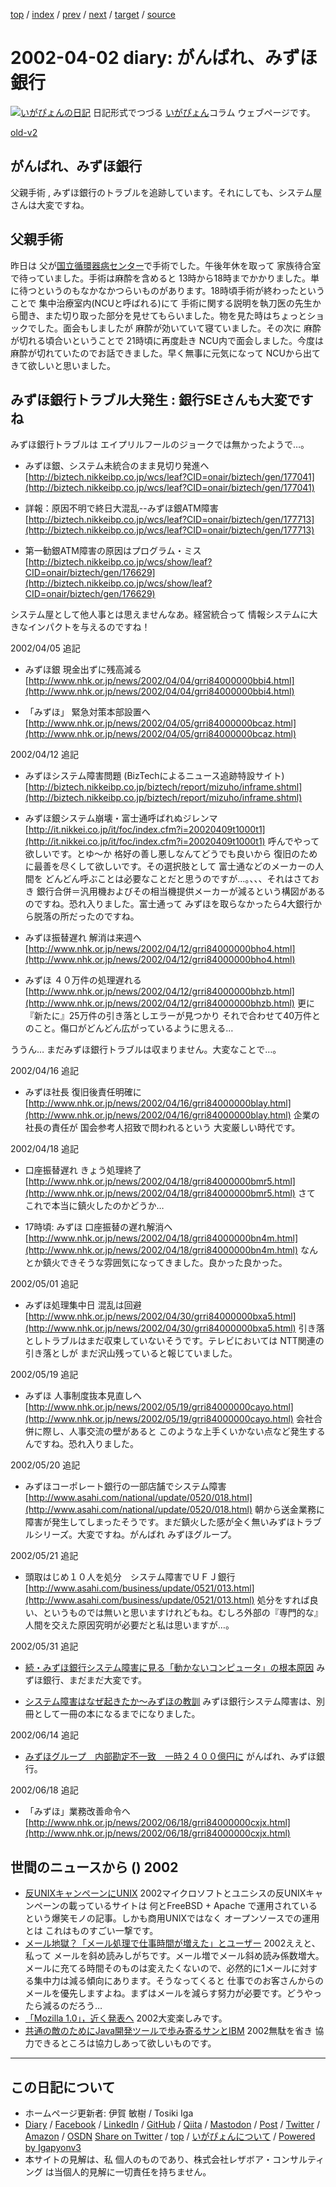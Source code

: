 [top](../index.html) 
 / [index](index.html) 
 / [prev](ig020331.html) 
 / [next](ig020404.html) 
 / [target](https://www.igapyon.jp/igapyon/diary/2002/ig020402.html) 
 / [source](https://github.com/igapyon/diary/blob/master/2002/ig020402.src.md) 

2002-04-02 diary: がんばれ、みずほ銀行
=====================================================================================================
[![いがぴょんの日記](https://www.igapyon.jp/igapyon/diary/images/iga202308_128.jpg "いがぴょん")](https://www.igapyon.jp/igapyon/diary/memo/memoigapyon.html) 日記形式でつづる [いがぴょん](https://www.igapyon.jp/igapyon/diary/memo/memoigapyon.html)コラム ウェブページです。

[old-v2](ig020402-orig.html)

## がんばれ、みずほ銀行

父親手術 , みずほ銀行のトラブルを追跡しています。それにしても、システム屋さんは大変ですね。


## 父親手術

昨日は 父が[国立循環器病センター](http://www.ncvc.go.jp/)で手術でした。午後年休を取って 家族待合室で待っていました。手術は麻酔を含めると 13時から18時までかかりました。単に待つというのもなかなかつらいものがあります。18時頃手術が終わったということで 集中治療室内(NCUと呼ばれる)にて 手術に関する説明を執刀医の先生から聞き、また切り取った部分を見せてもらいました。物を見た時はちょっとショックでした。面会もしましたが 麻酔が効いていて寝ていました。その次に 麻酔が切れる頃合いということで 21時頃に再度赴き NCU内で面会しました。今度は麻酔が切れていたのでお話できました。早く無事に元気になって
NCUから出てきて欲しいと思いました。

## みずほ銀行トラブル大発生 : 銀行SEさんも大変ですね

みずほ銀行トラブルは エイプリルフールのジョークでは無かったようで…。

* みずほ銀、システム未統合のまま見切り発進へ
  [http://biztech.nikkeibp.co.jp/wcs/leaf?CID=onair/biztech/gen/177041](http://biztech.nikkeibp.co.jp/wcs/leaf?CID=onair/biztech/gen/177041)
  
* 詳報：原因不明で終日大混乱--みずほ銀ATM障害
  [http://biztech.nikkeibp.co.jp/wcs/leaf?CID=onair/biztech/gen/177713](http://biztech.nikkeibp.co.jp/wcs/leaf?CID=onair/biztech/gen/177713)
  
* 第一勧銀ATM障害の原因はプログラム・ミス
  [http://biztech.nikkeibp.co.jp/wcs/show/leaf?CID=onair/biztech/gen/176629](http://biztech.nikkeibp.co.jp/wcs/show/leaf?CID=onair/biztech/gen/176629)

システム屋として他人事とは思えませんなあ。経営統合って 情報システムに大きなインパクトを与えるのですね！

2002/04/05 追記

* みずほ銀 現金出ずに残高減る
  [http://www.nhk.or.jp/news/2002/04/04/grri84000000bbi4.html](http://www.nhk.or.jp/news/2002/04/04/grri84000000bbi4.html)
  
* 「みずほ」 緊急対策本部設置へ
  [http://www.nhk.or.jp/news/2002/04/05/grri84000000bcaz.html](http://www.nhk.or.jp/news/2002/04/05/grri84000000bcaz.html)

2002/04/12 追記

* みずほシステム障害問題 (BizTechによるニュース追跡特設サイト)
  [http://biztech.nikkeibp.co.jp/biztech/report/mizuho/inframe.shtml](http://biztech.nikkeibp.co.jp/biztech/report/mizuho/inframe.shtml)
  
* みずほ銀システム崩壊・富士通呼ばれぬジレンマ
  [http://it.nikkei.co.jp/it/foc/index.cfm?i=20020409t1000t1](http://it.nikkei.co.jp/it/foc/index.cfm?i=20020409t1000t1)
  呼んでやって欲しいです。とゆ～か 格好の善し悪しなんてどうでも良いから 復旧のために最善を尽くして欲しいです。その選択肢として
  富士通などのメーカーの人間を どんどん呼ぶことは必要なことだと思うのですが…。、、、それはさておき
  銀行合併＝汎用機およびその相当機提供メーカーが減るという構図があるのですね。恐れ入りました。富士通って
  みずほを取らなかったら4大銀行から脱落の所だったのですね。
  
* みずほ振替遅れ 解消は来週へ
  [http://www.nhk.or.jp/news/2002/04/12/grri84000000bho4.html](http://www.nhk.or.jp/news/2002/04/12/grri84000000bho4.html)
  
* みずほ ４０万件の処理遅れる
  [http://www.nhk.or.jp/news/2002/04/12/grri84000000bhzb.html](http://www.nhk.or.jp/news/2002/04/12/grri84000000bhzb.html)
  更に 『新たに』25万件の引き落としエラーが見つかり それで合わせて40万件とのこと。傷口がどんどん広がっているように思える…

ううん… まだみずほ銀行トラブルは収まりません。大変なことで…。

2002/04/16 追記

* みずほ社長 復旧後責任明確に
  [http://www.nhk.or.jp/news/2002/04/16/grri84000000blay.html](http://www.nhk.or.jp/news/2002/04/16/grri84000000blay.html)
  企業の社長の責任が 国会参考人招致で問われるという 大変厳しい時代です。

2002/04/18 追記

* 口座振替遅れ きょう処理終了
  [http://www.nhk.or.jp/news/2002/04/18/grri84000000bmr5.html](http://www.nhk.or.jp/news/2002/04/18/grri84000000bmr5.html)
  さて これで本当に鎮火したのかどうか…
  
* 17時頃: みずほ 口座振替の遅れ解消へ
  [http://www.nhk.or.jp/news/2002/04/18/grri84000000bn4m.html](http://www.nhk.or.jp/news/2002/04/18/grri84000000bn4m.html)
  なんとか鎮火できそうな雰囲気になってきました。良かった良かった。

2002/05/01 追記

* みずほ処理集中日 混乱は回避
  [http://www.nhk.or.jp/news/2002/04/30/grri84000000bxa5.html](http://www.nhk.or.jp/news/2002/04/30/grri84000000bxa5.html)
  引き落としトラブルはまだ収束していないそうです。テレビにおいては NTT関連の引き落としが
  まだ沢山残っていると報じていました。

2002/05/19 追記

* みずほ 人事制度抜本見直しへ
  [http://www.nhk.or.jp/news/2002/05/19/grri84000000cayo.html](http://www.nhk.or.jp/news/2002/05/19/grri84000000cayo.html)
  会社合併に際し、人事交流の壁があると このような上手くいかない点など発生するんですね。恐れ入りました。

2002/05/20 追記

* みずほコーポレート銀行の一部店舗でシステム障害
  [http://www.asahi.com/national/update/0520/018.html](http://www.asahi.com/national/update/0520/018.html)
  朝から送金業務に障害が発生してしまったそうです。まだ鎮火した感が全く無いみずほトラブルシリーズ。大変ですね。がんばれ
  みずほグループ。

2002/05/21 追記

* 頭取はじめ１０人を処分　システム障害でＵＦＪ銀行
  [http://www.asahi.com/business/update/0521/013.html](http://www.asahi.com/business/update/0521/013.html)
  処分をすれば良い、というものでは無いと思いますけれどもね。むしろ外部の『専門的な』人間を交えた原因究明が必要だと私は思いますが…。

2002/05/31 追記

* [続・みずほ銀行システム障害に見る「動かないコンピュータ」の根本原因](http://itpro.nikkeibp.co.jp/free/ITPro/OPINION/20020529/2/)
  みずほ銀行、まだまだ大変です。
  
* [システム障害はなぜ起きたか～みずほの教訓](http://coin.nikkeibp.co.jp/coin/nc/mizuho/)
  みずほ銀行システム障害は、別冊として一冊の本になるまでになりました。

2002/06/14 追記

* [みずほグループ　内部勘定不一致　一時２４００億円に](http://www.asahi.com/business/update/0614/006.html)
  がんばれ、みずほ銀行。

2002/06/18 追記

* 「みずほ」業務改善命令へ
  [http://www.nhk.or.jp/news/2002/06/18/grri84000000cxjx.html](http://www.nhk.or.jp/news/2002/06/18/grri84000000cxjx.html)

## 世間のニュースから () 2002

* [反UNIXキャンペーンにUNIX](http://www.zdnet.co.jp/news/0204/02/b_0401_10.html)  2002マイクロソフトとユニシスの反UNIXキャンペーンの載っているサイトは 何とFreeBSD + Apache で運用されているという爆笑モノの記事。しかも商用UNIXではなく オープンソースでの運用とは これはものすごい一撃です。
* [メール地獄？「メール処理で仕事時間が増えた」とユーザー](http://www.atmarkit.co.jp/news/200203/28/emails.html)  2002ええと、私って メールを斜め読みしがちです。メール増でメール斜め読み係数増大。メールに充てる時間そのものは変えたくないので、必然的に1メールに対する集中力は減る傾向にあります。そうなってくると 仕事でのお客さんからのメールを優先しますよね。まずはメールを減らす努力が必要です。どうやったら減るのだろう…
* [「Mozilla 1.0」，近く発表へ](http://www.zdnet.co.jp/news/0203/30/b_0329_01.html)  2002大変楽しみです。
* [共通の敵のためにJava開発ツールで歩み寄るサンとIBM](http://www.zdnet.co.jp/enterprise/0203/28/02032804.html)  2002無駄を省き 協力できるところは協力しあって欲しいものです。


----------------------------------------------------------------------------------------------------

## この日記について

* ホームページ更新者: 伊賀 敏樹 / Tosiki Iga
* [Diary](https://www.igapyon.jp/igapyon/diary/) / [Facebook](https://www.facebook.com/igapyon) / [LinkedIn](https://www.linkedin.com/in/toshikiiga) / [GitHub](https://github.com/igapyon) / [Qiita](https://qiita.com/igapyon) / [Mastodon](https://social.vivaldi.net/@igapyon) / [Post](https://post.news/igapyon) / [Twitter](https://twitter.com/ToshikiIga) / [Amazon](https://www.amazon.co.jp/%E4%BC%8A%E8%B3%80-%E6%95%8F%E6%A8%B9/e/B004LTQWCQ) / [OSDN](https://ja.osdn.net/users/iga/)
[Share on Twitter](https://twitter.com/intent/tweet?hashtags=igapyon%2Cdiary%2C%E3%81%84%E3%81%8C%E3%81%B4%E3%82%87%E3%82%93&text=%E3%81%8C%E3%82%93%E3%81%B0%E3%82%8C%E3%80%81%E3%81%BF%E3%81%9A%E3%81%BB%E9%8A%80%E8%A1%8C&url=https%3A%2F%2Fwww.igapyon.jp%2Figapyon%2Fdiary%2F2002%2Fig020402.html) / [top](../index.html) / [いがぴょんについて](https://www.igapyon.jp/igapyon/diary/memo/memoigapyon.html) / [Powered by Igapyonv3](https://github.com/igapyon/igapyonv3)
* 本サイトの見解は、私 個人のものであり、株式会社レザボア・コンサルティング は当個人的見解に一切責任を持ちません。 
